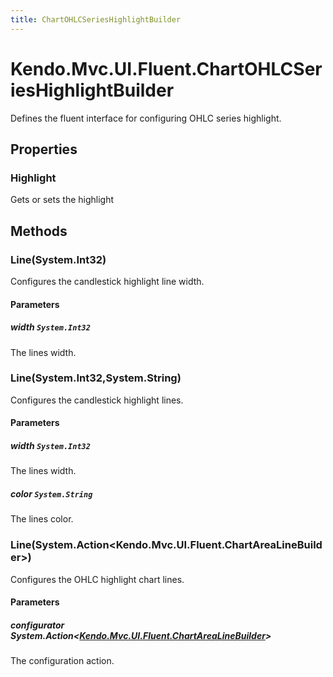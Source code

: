 ```yaml
---
title: ChartOHLCSeriesHighlightBuilder
---
```


# Kendo.Mvc.UI.Fluent.ChartOHLCSeriesHighlightBuilder
Defines the fluent interface for configuring OHLC series highlight.



## Properties


### Highlight

Gets or sets the highlight




## Methods


### Line(System.Int32)
Configures the candlestick highlight line width.


#### Parameters

##### width `System.Int32`
The lines width.





### Line(System.Int32,System.String)
Configures the candlestick highlight lines.


#### Parameters

##### width `System.Int32`
The lines width.

##### color `System.String`
The lines color.





### Line(System.Action\<Kendo.Mvc.UI.Fluent.ChartAreaLineBuilder\>)
Configures the OHLC highlight chart lines.


#### Parameters

##### configurator System.Action<[Kendo.Mvc.UI.Fluent.ChartAreaLineBuilder](/api/aspnet-mvc/Kendo.Mvc.UI.Fluent/ChartAreaLineBuilder)>
The configuration action.






